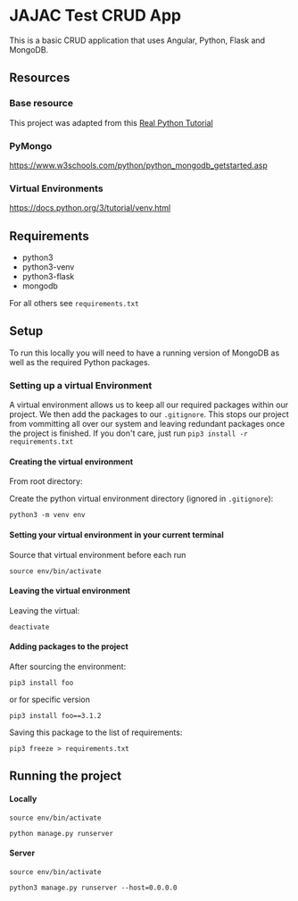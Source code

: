 # JAJAC Test CRUD App

This is a basic CRUD application that uses Angular, Python, Flask and MongoDB.

## Resources

### Base resource

This project was adapted from this [Real Python Tutorial](https://realpython.com/flask-by-example-integrating-flask-and-angularjs/)

### PyMongo

https://www.w3schools.com/python/python_mongodb_getstarted.asp

### Virtual Environments

https://docs.python.org/3/tutorial/venv.html

## Requirements

- python3
- python3-venv
- python3-flask
- mongodb

For all others see `requirements.txt`

## Setup

To run this locally you will need to have a running version of MongoDB as well as the required Python packages.

### Setting up a virtual Environment

A virtual environment allows us to keep all our required packages within our project. We then add the packages to our `.gitignore`. This stops our project from vommitting all over our system and leaving redundant packages once the project is finished. If you don't care, just run `pip3 install -r requirements.txt`

#### Creating the virtual environment

From root directory:

Create the python virtual environment directory (ignored in `.gitignore`):

`python3 -m venv env`

#### Setting your virtual environment in your current terminal

Source that virtual environment before each run

`source env/bin/activate`

#### Leaving the virtual environment

Leaving the virtual:

`deactivate`

#### Adding packages to the project

After sourcing the environment:

`pip3 install foo`

or for specific version

`pip3 install foo==3.1.2`

Saving this package to the list of requirements:

`pip3 freeze > requirements.txt`


## Running the project

#### Locally 

`source env/bin/activate`

`python manage.py runserver`

#### Server

`source env/bin/activate`

`python3 manage.py runserver --host=0.0.0.0`
